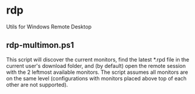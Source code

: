 # rdp
Utils for Windows Remote Desktop

## rdp-multimon.ps1
This script will discover the current monitors, find the latest *.rpd file in the current user's download folder, 
and (by default) open the remote session with the 2 leftmost available monitors. The script assumes all monitors
are on the same level (configurations with monitors placed above top of each other are not supported).
